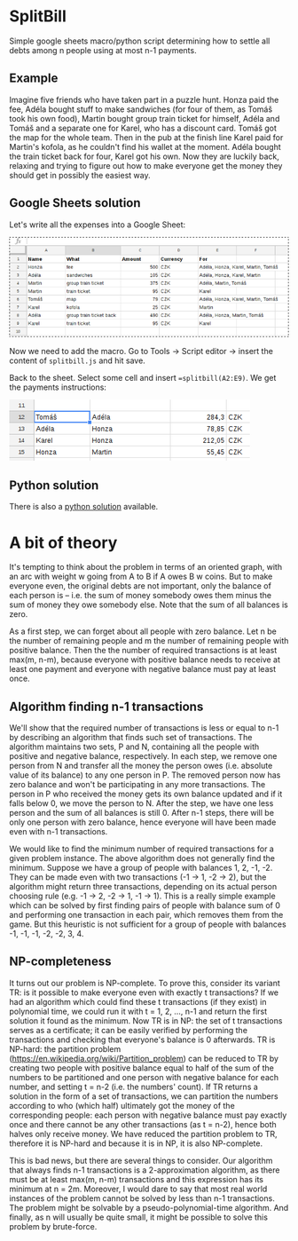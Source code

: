 SplitBill
=========

Simple google sheets macro/python script determining how to settle all debts among n people using at most n-1 payments.

Example
-------

Imagine five friends who have taken part in a puzzle hunt. Honza paid the fee,
Adéla bought stuff to make sandwiches (for four of them, as Tomáš took his own
food), Martin bought group train ticket for himself, Adéla and Tomáš and
a separate one for Karel, who has a discount card. Tomáš got the map for the whole
team. Then in the pub at the finish line Karel paid for Martin's kofola, as he
couldn't find his wallet at the moment. Adéla bought the train ticket back for
four, Karel got his own. Now they are luckily back, relaxing and trying to
figure out how to make everyone get the money they should get in possibly the
easiest way.

Google Sheets solution
----------------------

Let's write all the expenses into a Google Sheet:

![Puzzle hunt expenses](hunt.png)

Now we need to add the macro. Go to Tools → Script editor → insert the content of `splitbill.js` and hit save.

Back to the sheet. Select some cell and insert `=splitbill(A2:E9)`. We get the payments instructions:

![Result](result.png)

Python solution
---------------
There is also a [python solution](python) available.

    
A bit of theory
===============
It's tempting to think about the problem in terms of an oriented graph, with an arc with weight w going from A to B if A owes B w coins. But to make everyone even, the original debts are not important, only the balance of each person is – i.e. the sum of money somebody owes them minus the sum of money they owe somebody else. Note that the sum of all balances is zero. 

As a first step, we can forget about all people with zero balance. Let n be the number of remaining people and m the number of remaining people with positive balance. Then the the number of required transactions is at least max(m, n-m), because everyone with positive balance needs to receive at least one payment and everyone with negative balance must pay at least once.

Algorithm finding n-1 transactions
----------------------------------
We'll show that the required number of transactions is less or equal to n-1 by describing an algorithm that finds such set of transactions. The algorithm maintains two sets, P and N, containing all the people with positive and negative balance, respectively. In each step, we remove one person from N and transfer all the money the person owes (i.e. absolute value of its balance) to any one person in P. The removed person now has zero balance and won't be participating in any more transactions. The person in P who received the money gets its own balance updated and if it falls below 0, we move the person to N. After the step, we have one less person and the sum of all balances is still 0. After n-1 steps, there will be only one person with zero balance, hence everyone will have been made even with n-1 transactions.

We would like to find the minimum number of required transactions for a given problem instance. The above algorithm does not generally find the minimum. Suppose we have a group of people with balances 1, 2, -1, -2. They can be made even with two transactions (-1 → 1, -2 → 2), but the algorithm might return three transactions, depending on its actual person choosing rule (e.g. -1 → 2, -2 → 1, -1 → 1). This is a really simple example which can be solved by first finding pairs of people with balance sum of 0 and performing one transaction in each pair, which removes them from the game. But this heuristic is not sufficient for a group of people with balances -1, -1, -1, -2, -2, 3, 4.

NP-completeness
---------------
It turns out our problem is NP-complete. To prove this, consider its variant TR: is it possible to make everyone even with exactly t transactions? If we had an algorithm which could find these t transactions (if they exist) in polynomial time, we could run it with t = 1, 2, ..., n-1 and return the first solution it found as the minimum. Now TR is in NP: the set of t transactions serves as a certificate; it can be easily verified by performing the transactions and checking that everyone's balance is 0 afterwards. TR is NP-hard: the partition problem (https://en.wikipedia.org/wiki/Partition_problem) can be reduced to TR by creating two people with positive balance equal to half of the sum of the numbers to be partitioned and one person with negative balance for each number, and setting t = n-2 (i.e. the numbers' count). If TR returns a solution in the form of a set of transactions, we can partition the numbers according to who (which half) ultimately got the money of the corresponding people: each person with negative balance must pay exactly once and there cannot be any other transactions (as t = n-2), hence both halves only receive money. We have reduced the partition problem to TR, therefore it is NP-hard and because it is in NP, it is also NP-complete.

This is bad news, but there are several things to consider. Our algorithm that always finds n-1 transactions is a 2-approximation algorithm, as there must be at least max(m, n-m) transactions and this expression has its minimum at n = 2m. Moreover, I would dare to say that most real world instances of the problem cannot be solved by less than n-1 transactions. The problem might be solvable by a pseudo-polynomial-time algorithm. And finally, as n will usually be quite small, it might be possible to solve this problem by brute-force.








